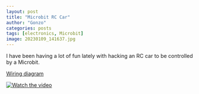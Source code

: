 ```yaml
---
layout: post
title: "Microbit RC Car"
author: "Gonzo"
categories: posts
tags: [electronics, Microbit]
image: 20230109_141637.jpg
---
```



I have been having a lot of fun lately with hacking an RC car to be controlled by a Microbit.

[Wiring diagram](https://www.tinkercad.com/users/cZnKpedUj1t?type=circuits)

[![Watch the video](https://img.youtube.com/vi/DhTbyueFeeA/0.jpg)](https://www.youtube.com/watch?v=DhTbyueFeeA)
